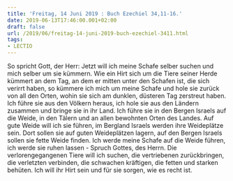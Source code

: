 ```yaml
---
title: 'Freitag, 14 Juni 2019 : Buch Ezechiel 34,11-16.'
date: 2019-06-13T17:46:00.001+02:00
draft: false
url: /2019/06/freitag-14-juni-2019-buch-ezechiel-3411.html
tags: 
- LECTIO
---
```


So spricht Gott, der Herr: Jetzt will ich meine Schafe selber suchen und mich selber um sie kümmern. Wie ein Hirt sich um die Tiere seiner Herde kümmert an dem Tag, an dem er mitten unter den Schafen ist, die sich verirrt haben, so kümmere ich mich um meine Schafe und hole sie zurück von all den Orten, wohin sie sich am dunklen, düsteren Tag zerstreut haben. Ich führe sie aus den Völkern heraus, ich hole sie aus den Ländern zusammen und bringe sie in ihr Land. Ich führe sie in den Bergen Israels auf die Weide, in den Tälern und an allen bewohnten Orten des Landes. Auf gute Weide will ich sie führen, im Bergland Israels werden ihre Weideplätze sein. Dort sollen sie auf guten Weideplätzen lagern, auf den Bergen Israels sollen sie fette Weide finden. Ich werde meine Schafe auf die Weide führen, ich werde sie ruhen lassen - Spruch Gottes, des Herrn. Die verlorengegangenen Tiere will ich suchen, die vertriebenen zurückbringen, die verletzten verbinden, die schwachen kräftigen, die fetten und starken behüten. Ich will ihr Hirt sein und für sie sorgen, wie es recht ist.